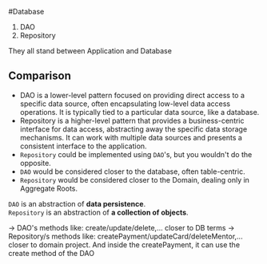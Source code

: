 #Database 

1. DAO
2. Repository

They all stand between Application and Database

## Comparison

- DAO is a lower-level pattern focused on providing direct access to a specific data source, often encapsulating low-level data access operations. It is typically tied to a particular data source, like a database.
- Repository is a higher-level pattern that provides a business-centric interface for data access, abstracting away the specific data storage mechanisms. It can work with multiple data sources and presents a consistent interface to the application.
- `Repository` could be implemented using `DAO`'s, but you wouldn't do the opposite.
- `DAO` would be considered closer to the database, often table-centric.  
- `Repository` would be considered closer to the Domain, dealing only in Aggregate Roots.


`DAO` is an abstraction of **data persistence**.  
`Repository` is an abstraction of **a collection of objects**.

-> DAO's methods like: create/update/delete,... closer to DB terms
-> Repository/s methods like: createPayment/updateCard/deleteMentor,... closer to domain project. And inside the createPayment, it can use the create method of the DAO